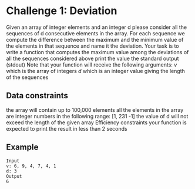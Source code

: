 Challenge 1: Deviation
==============
Given an array of integer elements and an integer d please consider all the sequences of d consecutive elements in the array. For each sequence we compute the difference between the maximum and the minimum value of the elements in that sequence and name it the deviation.
Your task is to
write a function that computes the maximum value among the deviations of all the sequences considered above
print the value the standard output (stdout)
Note that your function will receive the following arguments:
*v*
which is the array of integers
*d*
which is an integer value giving the length of the sequences

Data constraints
--------------
the array will contain up to 100,000 elements
all the elements in the array are integer numbers in the following range: [1, 231 -1]
the value of d will not exceed the length of the given array
Efficiency constraints
your function is expected to print the result in less than 2 seconds

Example
--------------
	Input
	v: 6, 9, 4, 7, 4, 1
	d: 3
	Output
	6